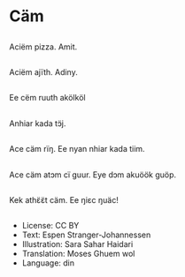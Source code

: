 # Cäm

##
Aciëm pizza. Amit.

##
Aciëm ajïth. Adiny.

##
Ee cëm ruuth akölköl

##
Anhiar kada tɔ̈j.

##
Ace cäm rïŋ. Ee nyan nhiar kada tiim.

##
Ace cäm atɔm cï guur. Eye dɔm akuöök guöp.

##
Kek athɛ̈ɛ̈t cäm. Ee ŋiεc ŋuäc!

##
* License: CC BY
* Text: Espen Stranger-Johannessen
* Illustration: Sara Sahar Haidari
* Translation: Moses Ghuem wol
* Language: din
